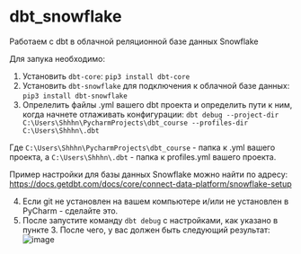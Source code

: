 # dbt_snowflake
Работаем с dbt в облачной реляционной базе данных Snowflake

Для запука необходимо: 
1. Установить `dbt-core`: `pip3 install dbt-core`
2. Установить `dbt-snowflake` для подключения к облачной базе данных: `pip3 install dbt-snowflake`
3. Опрелелить файлы .yml вашего dbt проекта и определить пути к ним, когда начнете отлаживать конфигурации: `dbt debug --project-dir C:\Users\Shhhn\PycharmProjects\dbt_course --profiles-dir C:\Users\Shhhn\.dbt`

Где `C:\Users\Shhhn\PycharmProjects\dbt_course` - папка к .yml вашего проекта, а `C:\Users\Shhhn\.dbt` - папка к profiles.yml вашего проекта.

Пример настройки для базы данных Snowflake можно найти по адресу: https://docs.getdbt.com/docs/core/connect-data-platform/snowflake-setup 

4. Если git не установлен на вашем компьютере и/или не установлен в PyCharm - сделайте это. 
5. После запустите команду `dbt debug` с настройками, как указано в пункте 3. После чего, у вас должен быть следующий результат:  
![image](https://github.com/user-attachments/assets/dcb8bfd6-21f6-4683-9d26-4c8209b676ec)

